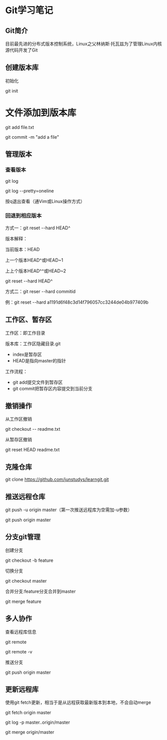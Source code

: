 # Git学习笔记

## Git简介

目前最先进的分布式版本控制系统，Linux之父林纳斯·托瓦兹为了管理Linux内核源代码开发了Git

## 创建版本库

初始化

git init

# 文件添加到版本库

git add file.txt

git commit -m "add a file"

## 管理版本

### 查看版本

git log

git log --pretty=oneline

按q退出查看（通Vim或Linux操作方式）

### 回退到相应版本

方式一：git reset --hard HEAD^

版本解释：

当前版本：HEAD

上一个版本HEAD^或HEAD~1

上上个版本HEAD^^或HEAD~2

git reset --hard HEAD^

方式二：git reser --hard commitid

例：git reset --hard a1191d6f48c3d14f796057cc3244de04b977409b

## 工作区、暂存区

工作区：即工作目录

版本库：工作区隐藏目录.git

- index是暂存区
- HEAD是指向master的指针

工作流程：

- git add提交文件到暂存区
- git commit把暂存区内容提交到当前分支

## 撤销操作

从工作区撤销

git checkout -- readme.txt

从暂存区撤销

git reset HEAD readme.txt

## 克隆仓库

git clone https://github.com/junstudys/learngit.git

## 推送远程仓库

git push -u origin master（第一次推送远程库为空需加-u参数）

git push origin master

## 分支git管理

创建分支

git checkout -b feature

切换分支

git checkout master

合并分支:feature分支合并到master

git merge feature

## 多人协作

查看远程库信息

git remote

git remote -v

推送分支

git push origin master

## 更新远程库

使用git fetch更新，相当于是从远程获取最新版本到本地，不会自动merge

git fetch origin master 

git log -p master..origin/master 

git merge origin/master  